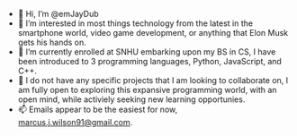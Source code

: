 - 👋 Hi, I’m @emJayDub 
- 👀 I’m interested in most things technology from the latest in the smartphone world, video game development, or anything that Elon Musk gets his hands on. 
- 🌱 I’m currently enrolled at SNHU embarking upon my BS in CS, I have been introduced to 3 programming languages, Python, JavaScript, and C++.
- 💞️ I do not have any specific projects that I am looking to collaborate on, I am fully open to exploring this expansive programming world, with an open mind, while activiely seeking new learning opportunies.
- 📫 Emails appear to be the easiest for now, marcus.j.wilson91@gmail.com.

<!---
emJayDub/emJayDub is a ✨ special ✨ repository because its `README.md` (this file) appears on your GitHub profile.
You can click the Preview link to take a look at your changes.
--->
